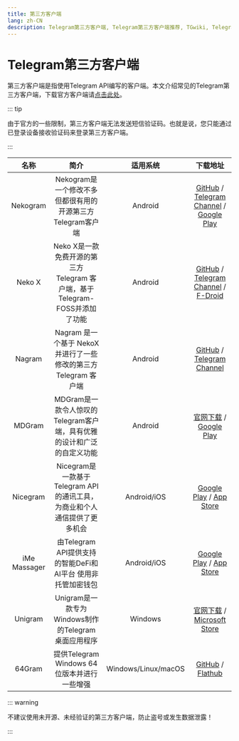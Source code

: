 ```yaml
---
title: 第三方客户端
lang: zh-CN
description: Telegram第三方客户端, Telegram第三方客户端推荐, TGwiki, Telegram知识库
---
```


# Telegram第三方客户端

第三方客户端是指使用Telegram API编写的客户端。本文介绍常见的Telegram第三方客户端，下载官方客户端请[点击此处](https://telegram.org/apps)。

::: tip

由于官方的一些限制，第三方客户端无法发送短信验证码。也就是说，您只能通过已登录设备接收验证码来登录第三方客户端。

:::

|     名称     |                             简介                             |      适用系统       |                           下载地址                           |
| :----------: | :----------------------------------------------------------: | :-----------------: | :----------------------------------------------------------: |
|   Nekogram   |  Nekogram是一个修改不多但都很有用的开源第三方Telegram客户端  |       Android       | [GitHub](https://github.com/Nekogram/Nekogram/releases) / [Telegram Channel](https://t.me/NekogramAPKs) / [Google Play](https://play.google.com/store/apps/details?id=tw.nekomimi.nekogram) |
|    Neko X    | Neko X是一款免费开源的第三方 Telegram 客户端，基于Telegram-FOSS并添加了功能 |       Android       | [GitHub](https://github.com/NekoX-Dev/NekoX/releases) / [Telegram Channel](https://t.me/NekoXAPKs) / [F-Droid](https://f-droid.org/packages/nekox.messenger/) |
|    Nagram    | Nagram 是一个基于 NekoX 并进行了一些修改的第三方 Telegram 客户端 |       Android       | [GitHub](https://github.com/NextAlone/Nagram/releases) / [Telegram Channel](https://t.me/nagram_channel) |
|    MDGram    | MDGram是一款令人惊叹的Telegram客户端，具有优雅的设计和广泛的自定义功能 |       Android       | [官网下载](https://mdgram.org/mdgram-download/) / [Google Play](https://play.google.com/store/apps/details?id=org.telegram.mdgram) |
|   Nicegram   | Nicegram是一款基于Telegram API的通讯工具，为商业和个人通信提供了更多机会 |     Android/iOS     | [Google Play](https://play.google.com/store/apps/details?id=app.nicegram) / [App Store](https://apps.apple.com/us/app/nicegram-ai-chat-for-telegram/id1608870673) |
| iMe Massager | 由Telegram API提供支持的智能DeFi和AI平台 使用非托管加密钱包  |     Android/iOS     | [Google Play](https://play.google.com/store/apps/details?id=com.iMe.android) / [App Store](https://apps.apple.com/us/app/ime-messenger-crypto-wallet/id1450480822) |
|   Unigram    |     Unigram是一款专为Windows制作的Telegram 桌面应用程序      |       Windows       | [官网下载](https://unigramdev.github.io/) / [Microsoft Store](https://apps.microsoft.com/detail/9N97ZCKPD60Q) |
|    64Gram    |         提供Telegram Windows 64位版本并进行一些增强          | Windows/Linux/macOS | [GitHub](https://github.com/TDesktop-x64/tdesktop/releases) / [Flathub](https://flathub.org/apps/io.github.tdesktop_x64.TDesktop) |

::: warning

不建议使用未开源、未经验证的第三方客户端，防止盗号或发生数据泄露！

:::

